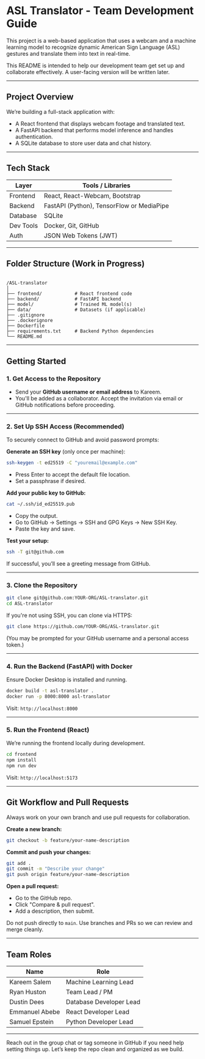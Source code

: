 
# ASL Translator - Team Development Guide

This project is a web-based application that uses a webcam and a machine learning model to recognize dynamic American Sign Language (ASL) gestures and translate them into text in real-time.

This README is intended to help our development team get set up and collaborate effectively. A user-facing version will be written later.

---

## Project Overview

We’re building a full-stack application with:

- A React frontend that displays webcam footage and translated text.
- A FastAPI backend that performs model inference and handles authentication.
- A SQLite database to store user data and chat history.

---

## Tech Stack

| Layer       | Tools / Libraries                        |
|-------------|------------------------------------------|
| Frontend    | React, React-Webcam, Bootstrap           |
| Backend     | FastAPI (Python), TensorFlow or MediaPipe|
| Database    | SQLite                                   |
| Dev Tools   | Docker, Git, GitHub                      |
| Auth        | JSON Web Tokens (JWT)                    |

---

## Folder Structure (Work in Progress)

```

/ASL-translator
│
├── frontend/            # React frontend code
├── backend/             # FastAPI backend
├── model/               # Trained ML model(s)
├── data/                # Datasets (if applicable)
├── .gitignore
├── .dockerignore
├── Dockerfile
├── requirements.txt     # Backend Python dependencies
└── README.md

````

---

## Getting Started

### 1. Get Access to the Repository

- Send your **GitHub username or email address** to Kareem.
- You'll be added as a collaborator. Accept the invitation via email or GitHub notifications before proceeding.

---

### 2. Set Up SSH Access (Recommended)

To securely connect to GitHub and avoid password prompts:

**Generate an SSH key** (only once per machine):

```bash
ssh-keygen -t ed25519 -C "youremail@example.com"
````

* Press Enter to accept the default file location.
* Set a passphrase if desired.

**Add your public key to GitHub:**

```bash
cat ~/.ssh/id_ed25519.pub
```

* Copy the output.
* Go to GitHub → Settings → SSH and GPG Keys → New SSH Key.
* Paste the key and save.

**Test your setup:**

```bash
ssh -T git@github.com
```

If successful, you’ll see a greeting message from GitHub.

---

### 3. Clone the Repository

```bash
git clone git@github.com:YOUR-ORG/ASL-translator.git
cd ASL-translator
```

If you're not using SSH, you can clone via HTTPS:

```bash
git clone https://github.com/YOUR-ORG/ASL-translator.git
```

(You may be prompted for your GitHub username and a personal access token.)

---

### 4. Run the Backend (FastAPI) with Docker

Ensure Docker Desktop is installed and running.

```bash
docker build -t asl-translator .
docker run -p 8000:8000 asl-translator
```

Visit: `http://localhost:8000`

---

### 5. Run the Frontend (React)

We’re running the frontend locally during development.

```bash
cd frontend
npm install
npm run dev
```

Visit: `http://localhost:5173`

---

## Git Workflow and Pull Requests

Always work on your own branch and use pull requests for collaboration.

**Create a new branch:**

```bash
git checkout -b feature/your-name-description
```

**Commit and push your changes:**

```bash
git add .
git commit -m "Describe your change"
git push origin feature/your-name-description
```

**Open a pull request:**

* Go to the GitHub repo.
* Click "Compare & pull request".
* Add a description, then submit.

Do not push directly to `main`. Use branches and PRs so we can review and merge cleanly.

---

## Team Roles

| Name           | Role                    |
| -------------- | ----------------------- |
| Kareem Salem   | Machine Learning Lead   |
| Ryan Huston    | Team Lead / PM          |
| Dustin Dees    | Database Developer Lead |
| Emmanuel Abebe | React Developer Lead    |
| Samuel Epstein | Python Developer Lead   |

---

Reach out in the group chat or tag someone in GitHub if you need help setting things up. Let’s keep the repo clean and organized as we build.

```